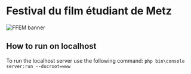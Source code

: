 # Festival du film étudiant de Metz

![FFEM banner](banner.png "FFEM banner")


How to run on localhost
---------------------
To run the localhost server use the following command: 
`php bin\console server:run --docroot=www`
